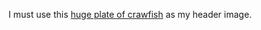 I must use this <a href="https://twitter.com/DeaniesSeafood/status/1244283202593792000/photo/1">huge plate of crawfish</a> as my header image. 
